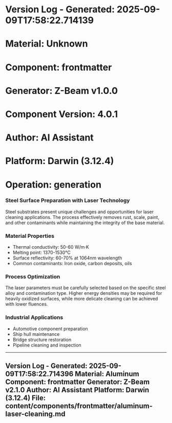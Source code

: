 # Version Log - Generated: 2025-09-09T17:58:22.714139
# Material: Unknown
# Component: frontmatter
# Generator: Z-Beam v1.0.0
# Component Version: 4.0.1
# Author: AI Assistant
# Platform: Darwin (3.12.4)
# Operation: generation
### Steel Surface Preparation with Laser Technology

Steel substrates present unique challenges and opportunities for laser cleaning applications. The process effectively removes rust, scale, paint, and other contaminants while maintaining the integrity of the base material.

### Material Properties
- Thermal conductivity: 50-60 W/m·K
- Melting point: 1370-1530°C
- Surface reflectivity: 60-70% at 1064nm wavelength
- Common contaminants: Iron oxide, carbon deposits, oils

### Process Optimization
The laser parameters must be carefully selected based on the specific steel alloy and contamination type. Higher energy densities may be required for heavily oxidized surfaces, while more delicate cleaning can be achieved with lower fluences.

### Industrial Applications
- Automotive component preparation
- Ship hull maintenance
- Bridge structure restoration
- Pipeline cleaning and inspection

---
Version Log - Generated: 2025-09-09T17:58:22.714396
Material: Aluminum
Component: frontmatter
Generator: Z-Beam v2.1.0
Author: AI Assistant
Platform: Darwin (3.12.4)
File: content/components/frontmatter/aluminum-laser-cleaning.md
---